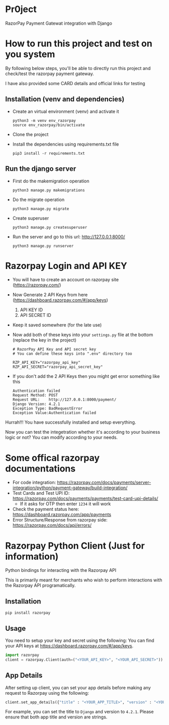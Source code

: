 # Pr0ject
RazorPay Payment Gatewat integration with Django

# How to run this project and test on you system
By following below steps, you'll be able to directly run this project and check/test the razorpay payment gateway.

I have also provided some CARD details and official links for testing

## Installation (venv and dependencies)
- Create an virtual environment (venv) and activate it
    ```
    python3 -m venv env_razorpay
    source env_razorpay/bin/activate
    ```
- Clone the project

- Install the dependencies using requirements.txt file
    ```
    pip3 install -r requirements.txt
    ```
## Run the django server
- First do the makemigration operation
    ```
    python3 manage.py makemigrations
    ```
- Do the migrate operation
    ```
    python3 manage.py migrate
    ```
- Create superuser
    ```
    python3 manage.py createsuperuser
    ```
- Run the server and go to this url: http://127.0.0.1:8000/
    ```
    python3 manage.py runserver
    ```
# Razorpay Login and API KEY
- You will have to create an account on razorpay site (https://razorpay.com/)
- Now Generate 2 API Keys from here (https://dashboard.razorpay.com/#/app/keys)
    1. API KEY ID
    2. API SECRET ID

- Keep it saved somewhere (for the late use)
- Now add both of these keys into your `settings.py` file at the bottom (replace the key in the project)
    ```
    # RazorPay API Key and API secret key
    # You can define these keys into ".env" directory too
    
    RZP_API_KEY="razorpay_api_key"
    RZP_API_SECRET="razorpay_api_secret_key"
    ```
- If you don't add the 2 API Keys then you might get error something like this
    ```BadRequestError at /payment/
    Authentication failed
    Request Method:	POST
    Request URL:	http://127.0.0.1:8000/payment/
    Django Version:	4.2.1
    Exception Type:	BadRequestError
    Exception Value:Authentication failed
    ```

Hurrah!!! You have successfully installed and setup everything.

Now you can test the integetration whether it's according to your business logic or not? You can modify according to your needs.

# Some offical razorpay documentations

- For code integration: https://razorpay.com/docs/payments/server-integration/python/payment-gateway/build-integration/
- Test Cards and Test UPI ID: https://razorpay.com/docs/payments/payments/test-card-upi-details/
    - If it asks for OTP then enter `1234` it will work
- Check the payment status here: https://dashboard.razorpay.com/app/payments
- Error Structure/Response from razorpay side: https://razorpay.com/docs/api/errors/


# Razorpay Python Client (Just for information)
Python bindings for interacting with the Razorpay API

This is primarily meant for merchants who wish to perform interactions with the Razorpay API programatically.

## Installation

```
pip install razorpay
```

## Usage

You need to setup your key and secret using the following:
You can find your API keys at <https://dashboard.razorpay.com/#/app/keys>.

```py
import razorpay
client = razorpay.Client(auth=("<YOUR_API_KEY>", "<YOUR_API_SECRET>"))
```

## App Details

After setting up client, you can set your app details before making any request
to Razorpay using the following:

```py
client.set_app_details({"title" : "<YOUR_APP_TITLE>", "version" : "<YOUR_APP_VERSION>"})
```

For example, you can set the title to `Django` and version to `4.2.1`. Please ensure
that both app title and version are strings.
